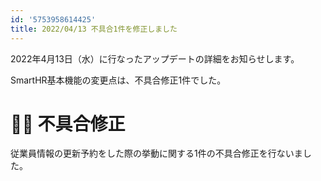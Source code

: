 ```yaml
---
id: '5753958614425'
title: 2022/04/13 不具合1件を修正しました
---
```

2022年4月13日（水）に行なったアップデートの詳細をお知らせします。

SmartHR基本機能の変更点は、不具合修正1件でした。

# 👨‍⚕️ 不具合修正

従業員情報の更新予約をした際の挙動に関する1件の不具合修正を行ないました。
